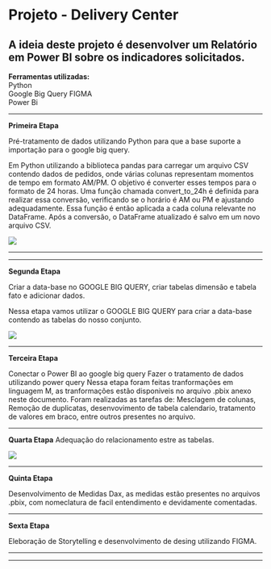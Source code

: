 <h1> Projeto - Delivery Center </h1>

<h2> A ideia deste projeto é desenvolver um Relatório em Power BI sobre os indicadores solicitados. </h2>

**Ferramentas utilizadas:**  
Python   
Google Big Query
FIGMA  
Power Bi

<hr>

**Primeira Etapa**

Pré-tratamento de dados utilizando Python para que a base suporte a importação para o google big query.

Em Python utilizando a biblioteca pandas para carregar um arquivo CSV contendo dados de pedidos, onde várias colunas representam momentos de tempo em formato AM/PM. O objetivo é converter esses tempos para o formato de 24 horas. Uma função chamada convert_to_24h é definida para realizar essa conversão, verificando se o horário é AM ou PM e ajustando adequadamente. Essa função é então aplicada a cada coluna relevante no DataFrame. Após a conversão, o DataFrame atualizado é salvo em um novo arquivo CSV.


<div display = "inline">
          <img src="C:\Users\henrique\Desktop\xxxxxxx.png" /> 
          <hr>
</div>

<hr>

**Segunda Etapa**  

Criar a data-base no GOOGLE BIG QUERY, criar tabelas dimensão e tabela fato e adicionar dados.  

Nessa etapa vamos utilizar o GOOGLE BIG QUERY para criar a data-base contendo as tabelas do nosso conjunto.  


<div display = "inline">
          <img src="C:\Users\henrique\Desktop\yyyyyyyyy.png" /> 
</div>

<hr>

**Terceira Etapa**

Conectar o Power BI ao google big query
Fazer o tratamento de dados utilizando power query
Nessa etapa foram feitas tranformações em linguagem M, as tranformações estão disponiveis no arquivo .pbix anexo neste documento.
Foram realizadas as tarefas de:
Mesclagem de colunas, Remoção de duplicatas, desenvovimento de tabela calendario, tratamento de valores em braco,  entre outros presentes no arquivo.

<hr>

**Quarta Etapa**
Adequação do relacionamento estre as tabelas.

<div display = "inline">
          <img src="C:\Users\henrique\Desktop\zzzzzz.png" /> 
</div>

<hr>

**Quinta Etapa**

Desenvolvimento de Medidas Dax, as medidas estão presentes no arquivos .pbix, com nomeclatura de facil entendimento e devidamente comentadas. 

<hr>

**Sexta Etapa**

Eleboração de Storytelling e desenvolvimento de desing utilizando FIGMA.


<hr>

<hr>
